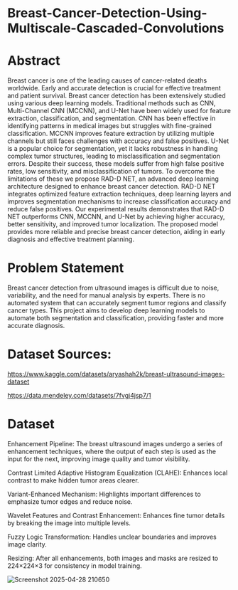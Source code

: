 # Breast-Cancer-Detection-Using-Multiscale-Cascaded-Convolutions

# Abstract
Breast cancer is one of the leading causes of cancer-related deaths worldwide. Early and
accurate detection is crucial for effective treatment and patient survival. Breast cancer
detection has been extensively studied using various deep learning models. Traditional
methods such as CNN, Multi-Channel CNN (MCCNN), and U-Net have been widely used for
feature extraction, classification, and segmentation. CNN has been effective in identifying
patterns in medical images but struggles with fine-grained classification. MCCNN improves
feature extraction by utilizing multiple channels but still faces challenges with accuracy and
false positives. U-Net is a popular choice for segmentation, yet it lacks robustness in handling
complex tumor structures, leading to misclassification and segmentation errors. Despite their
success, these models suffer from high false positive rates, low sensitivity, and misclassification
of tumors. To overcome the limitations of these we propose RAD-D NET, an advanced deep
learning architecture designed to enhance breast cancer detection. RAD-D NET integrates
optimized feature extraction techniques, deep learning layers and improves segmentation
mechanisms to increase classification accuracy and reduce false positives. Our experimental
results demonstrates that RAD-D NET outperforms CNN, MCCNN, and U-Net by achieving
higher accuracy, better sensitivity, and improved tumor localization. The proposed model
provides more reliable and precise breast cancer detection, aiding in early diagnosis and
effective treatment planning.

# Problem Statement
Breast cancer detection from ultrasound images is difficult due to noise, variability, and the
need for manual analysis by experts. There is no automated system that can accurately
segment tumor regions and classify cancer types. This project aims to develop deep learning
models to automate both segmentation and classification, providing faster and more accurate
diagnosis.

# Dataset Sources:
https://www.kaggle.com/datasets/aryashah2k/breast-ultrasound-images-dataset

https://data.mendeley.com/datasets/7fvgj4jsp7/1

# Dataset
 Enhancement Pipeline:
The breast ultrasound images undergo a series of enhancement techniques, where the output of
each step is used as the input for the next, improving image quality and tumor visibility.

Contrast Limited Adaptive Histogram Equalization (CLAHE): Enhances local contrast to make
hidden tumor areas clearer.

Variant-Enhanced Mechanism: Highlights important differences to emphasize tumor edges
and reduce noise.

Wavelet Features and Contrast Enhancement: Enhances fine tumor details by breaking the
image into multiple levels.

Fuzzy Logic Transformation: Handles unclear boundaries and improves image clarity.

Resizing: After all enhancements, both images and masks are resized to 224×224×3 for
consistency in model training.

![Screenshot 2025-04-28 210650](https://github.com/user-attachments/assets/955d373d-e39d-4652-baa9-27d0f8378d9e)


